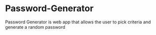 # Password-Generator

Password Generator is web app that allows the user to pick criteria and generate a random password

##
